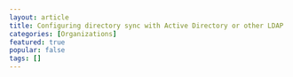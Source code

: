 ```yaml
---
layout: article
title: Configuring directory sync with Active Directory or other LDAP
categories: [Organizations]
featured: true
popular: false
tags: []
---
```

